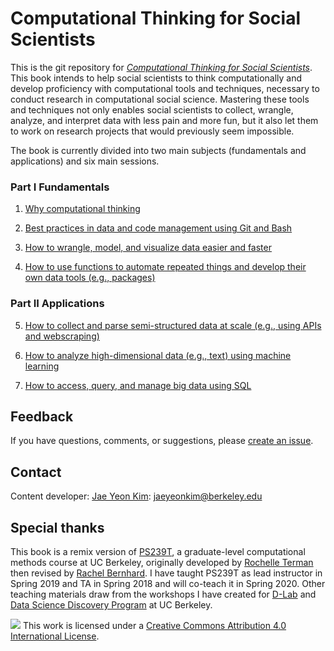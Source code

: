 # Computational Thinking for Social Scientists

This is the git repository for [*Computational Thinking for Social Scientists*](https://jaeyk.github.io/PS239T/). This book intends to help social scientists to think computationally and develop proficiency with computational tools and techniques, necessary to conduct research in computational social science. Mastering these tools and techniques not only enables social scientists to collect, wrangle, analyze, and interpret data with less pain and more fun, but it also let them to work on research projects that would previously seem impossible.

The book is currently divided into two main subjects (fundamentals and applications) and six main sessions. 

### Part I Fundamentals

1. [Why computational thinking](https://jaeyk.github.io/PS239T/motivation.html)

2. [Best practices in data and code management using Git and Bash](https://jaeyk.github.io/PS239T/git_bash.html)

3. [How to wrangle, model, and visualize data easier and faster](https://jaeyk.github.io/PS239T/tidy_data.html) 

4. [How to use functions to automate repeated things and develop their own data tools (e.g., packages)](https://jaeyk.github.io/PS239T/functional_programming.html) 

### Part II Applications

5. [How to collect and parse semi-structured data at scale (e.g., using APIs and webscraping)](https://jaeyk.github.io/PS239T/semi_structured_data.html) 

6. [How to analyze high-dimensional data (e.g., text) using machine learning](https://jaeyk.github.io/PS239T/machine_learning.html) 

7. [How to access, query, and manage big data using SQL](https://jaeyk.github.io/PS239T/big_data.html) 

## Feedback 
If you have questions, comments, or suggestions, please [create an issue](https://github.com/jaeyk/ctss/issues). 

## Contact
Content developer: [Jae Yeon Kim](https://jaeyk.github.io/): jaeyeonkim@berkeley.edu

## Special thanks 
This book is a remix version of [PS239T](https://github.com/rochelleterman/PS239T), a graduate-level computational methods course at UC Berkeley, originally developed by [Rochelle Terman](http://rochelleterman.com/) then revised by [Rachel Bernhard](http://rachelbernhard.com/). I have taught PS239T as lead instructor in Spring 2019 and TA in Spring 2018 and will co-teach it in Spring 2020. Other teaching materials draw from the workshops I have created for [D-Lab](https://dlab.berkeley.edu/) and [Data Science Discovery Program](https://data.berkeley.edu/research/discovery-program-home) at UC Berkeley. 

![](https://i.creativecommons.org/l/by/4.0/88x31.png) This work is licensed under a [Creative Commons Attribution 4.0 International License](https://creativecommons.org/licenses/by/4.0/).
